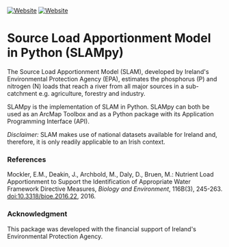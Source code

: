 [![Website](https://img.shields.io/website?down_message=10.3318/bioe.2016.22&label=Publication&up_color=blue&up_message=10.3318/bioe.2016.22&url=https://www.jstor.org/stable/10.3318/bioe.2016.22)](https://www.jstor.org/stable/10.3318/bioe.2016.22)
[![Website](https://img.shields.io/website?down_message=10.5281/zenodo.3904306&label=Software&up_color=blue&up_message=10.5281/zenodo.3904306&url=https%3A%2F%2Fdoi.org%2F10.5281%2Fzenodo.3904306)](https://doi.org/10.5281/zenodo.3904306)

# Source Load Apportionment Model in Python (SLAMpy)
The Source Load Apportionment Model (SLAM), developed by Ireland's Environmental Protection Agency (EPA), estimates the phosphorus (P) and nitrogen (N) loads that reach a river from all major sources in a sub-catchment e.g. agriculture, forestry and industry. 

SLAMpy is the implementation of SLAM in Python. SLAMpy can both be used as an ArcMap Toolbox and as a Python package with its Application Programming Interface (API).

*Disclaimer:* SLAM makes use of national datasets available for Ireland and, therefore, it is only readily applicable to an Irish context.

### References
Mockler, E.M., Deakin, J., Archbold, M., Daly, D., Bruen, M.: Nutrient Load Apportionment to Support the Identification of Appropriate Water Framework Directive Measures, *Biology and Environment*, 116B(3), 245-263. [doi:10.3318/bioe.2016.22](https://www.jstor.org/stable/10.3318/bioe.2016.22), 2016.

### Acknowledgment
This package was developed with the financial support of Ireland's Environmental Protection Agency.
